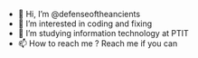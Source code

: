 - 👋 Hi, I’m @defenseoftheancients
- 👀 I’m interested in coding and fixing
- 🌱 I’m studying information technology at PTIT
- 📫 How to reach me ? Reach me if you can

<!---
defenseoftheancients/defenseoftheancients is a ✨ special ✨ repository because its `README.md` (this file) appears on your GitHub profile.
You can click the Preview link to take a look at your changes.
--->
